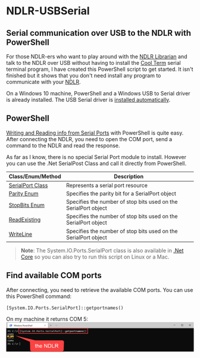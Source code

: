 # NDLR-USBSerial
## Serial communication over USB to the NDLR with PowerShell

For those NDLR-ers who want to play around with the [NDLR Librarian](https://github.com/Barilium8/The-NDLR-Librarian) and talk to the NDLR over USB without having to install the [Cool Term](https://github.com/Barilium8/The-NDLR-Librarian/wiki/0) serial terminal program, I have created this PowerShell script to get started. It isn't finished but it shows that you don't need install any program to communicate with your [NDLR](https://conductivelabs.com/). 

On a Windows 10 machine, PowerShell and a Windows USB to Serial driver is already installed. The USB Serial driver is [installed automatically](https://docs.microsoft.com/en-us/windows-hardware/drivers/usbcon/usb-driver-installation-based-on-compatible-ids).

## PowerShell 
[Writing and Reading info from Serial Ports](https://devblogs.microsoft.com/powershell/writing-and-reading-info-from-serial-ports/) with PowerShell is quite easy. After connecting the NDLR, you need to open the COM port, send a command to the NDLR and read the response.

As far as I know, there is no special Serial Port module to install. However you can use the .Net SerialPost Class and call it directly from PowerShell.

| Class/Enum/Method | Description |
| - | - |
| [SerialPort Class](https://docs.microsoft.com/en-us/dotnet/api/system.io.ports.serialport) | Represents a serial port resource |
| [Parity Enum](https://docs.microsoft.com/en-us/dotnet/api/system.io.ports.parity) | Specifies the parity bit for a SerialPort object |
| [StopBits Enum](https://docs.microsoft.com/en-us/dotnet/api/system.io.ports.stopbits) | Specifies the number of stop bits used on the SerialPort object |
| [ReadExisting](https://docs.microsoft.com/en-us/dotnet/api/system.io.ports.serialport.readexisting) | Specifies the number of stop bits used on the SerialPort object |
| [WriteLine](https://docs.microsoft.com/en-us/dotnet/api/system.io.ports.serialport.writeline) | Specifies the number of stop bits used on the SerialPort object |

> **Note**: The System.IO.Ports.SerialPort class is also available in [.Net Core](https://www.nuget.org/packages/System.IO.Ports/) so you can also try to run this script on Linux or a Mac.

## Find available COM ports
After connecting, you need to retrieve the available COM ports. You can use this PowerShell command:
```
[System.IO.Ports.SerialPort]::getportnames()
```
On my machine it returns COM 5:
![GetPortNames](images/getportnames.png)

## 

